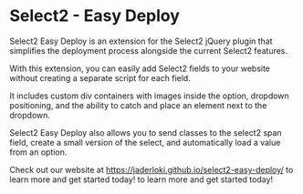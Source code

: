 # Select2 - Easy Deploy
Select2 Easy Deploy is an extension for the Select2 jQuery plugin that simplifies the deployment process alongside the current Select2 features. 

With this extension, you can easily add Select2 fields to your website without creating a separate script for each field. 

It includes custom div containers with images inside the option, dropdown positioning, and the ability to catch and place an element next to the dropdown. 

Select2 Easy Deploy also allows you to send classes to the select2 span field, create a small version of the select, and automatically load a value from an option. 

Check out our website at https://jaderloki.github.io/select2-easy-deploy/ to learn more and get started today! to learn more and get started today!
